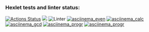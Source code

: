 ### Hexlet tests and linter status:
[![Actions Status](https://github.com/Dddarknight/python-project-lvl1/workflows/hexlet-check/badge.svg)](https://github.com/Dddarknight/python-project-lvl1/actions)
<a href="https://codeclimate.com/github/codeclimate/codeclimate/maintainability"><img src="https://api.codeclimate.com/v1/badges/a99a88d28ad37a79dbf6/maintainability" /></a>
![Linter](https://github.com/Dddarknight/python-project-lvl1/actions/workflows/linter.yml/badge.svg)
[![asciinema_even](https://github.com/Dddarknight/python-project-lvl1/actions/workflows/asciinema/badge.svg)](https://asciinema.org/a/Kh2DfWlUbbpyi83FZNFfvGFNI)
[![asciinema_calc](https://github.com/Dddarknight/python-project-lvl1/actions/workflows/asciinema/badge.svg)](https://asciinema.org/a/XqcNrOVEHjUVDqIRMKUlLq5VV)
[![asciinema_gcd](https://github.com/Dddarknight/python-project-lvl1/actions/workflows/asciinema/badge.svg)](https://asciinema.org/a/p77p7vBP4GMhtVJZaYw1tVTYe)
[![asciinema_progr](https://github.com/Dddarknight/python-project-lvl1/actions/workflows/asciinema/badge.svg)](https://asciinema.org/a/BX8KtcD5rEGKpJcKp5WNA0tOk)
[![asciinema_progr](https://github.com/Dddarknight/python-project-lvl1/actions/workflows/asciinema/badge.svg)](https://asciinema.org/a/SSMOB4nOZic4M16mjANjbbKNM)
